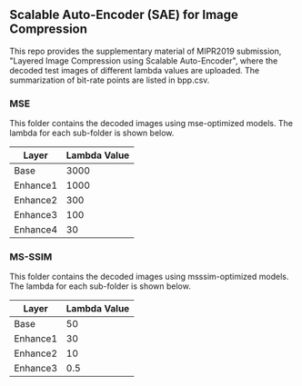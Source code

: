 ## Scalable Auto-Encoder (SAE) for Image Compression
This repo provides the supplementary material of MIPR2019 submission, "Layered Image Compression using Scalable Auto-Encoder", where the decoded test images of different lambda values are uploaded. The summarization of bit-rate points are listed in bpp.csv.


### MSE
This folder contains the decoded images using mse-optimized models. The lambda for each sub-folder is shown below.

|Layer|Lambda Value|
|-|-|
|Base|3000|
|Enhance1|1000|
|Enhance2|300|
|Enhance3|100|
|Enhance4|30|

### MS-SSIM

This folder contains the decoded images using msssim-optimized models. The lambda for each sub-folder is shown below.

|Layer|Lambda Value|
|-|-|
|Base|50|
|Enhance1|30|
|Enhance2|10|
|Enhance3|0.5|
